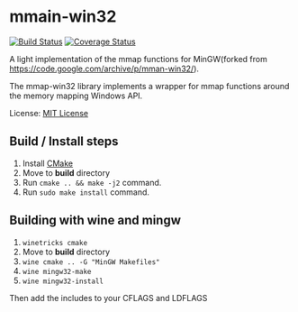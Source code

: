 # mmain-win32

[![Build Status](https://travis-ci.org/boldowa/mman-win32.svg?branch=master)](https://travis-ci.org/boldowa/mman-win32)
[![Coverage Status](https://coveralls.io/repos/github/boldowa/mman-win32/badge.svg?branch=master)](https://coveralls.io/github/boldowa/mman-win32?branch=master)

A light implementation of the mmap functions for MinGW(forked from https://code.google.com/archive/p/mman-win32/).

The mmap-win32 library implements a wrapper for mmap functions around the memory mapping Windows API.

License: [MIT License](https://opensource.org/licenses/mit-license.php)


## Build / Install steps

1. Install [CMake](https://cmake.org)
2. Move to **build** directory
3. Run `cmake .. && make -j2` command.
4. Run `sudo make install` command.

## Building with wine and mingw

1. `winetricks cmake`
2. Move to **build** directory
3. `wine cmake .. -G "MinGW Makefiles"`
4. `wine mingw32-make`
5. `wine mingw32-install`

Then add the includes to your CFLAGS and LDFLAGS
